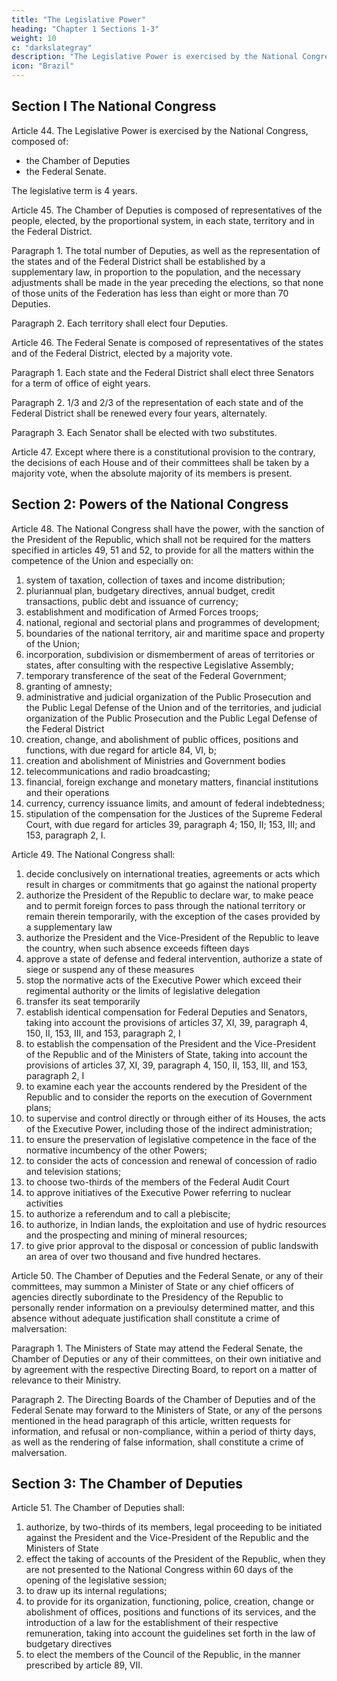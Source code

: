 ```yaml
---
title: "The Legislative Power"
heading: "Chapter 1 Sections 1-3"
weight: 10
c: "darkslategray"
description: "The Legislative Power is exercised by the National Congress, composed of the Chamber of Deputies the Federal Senate"
icon: "Brazil"
---
```




## Section I The National Congress

Article 44.  The Legislative Power is exercised by the National Congress, composed of:
- the Chamber of Deputies
- the Federal Senate.

The legislative term is 4 years.

Article 45.  The Chamber of Deputies is composed of representatives of the people, elected, by the proportional system, in each state, territory and in the Federal District.

Paragraph 1. The total number of Deputies, as well as the representation of the states and of the Federal District shall be established by a supplementary law, in proportion to the population, and the necessary adjustments shall be made in the year preceding the elections, so that none of those units of the Federation has less than eight or more than 70 Deputies.

Paragraph 2. Each territory shall elect four Deputies.

Article 46.  The Federal Senate is composed of representatives of the states and of the Federal District, elected by a majority vote.

Paragraph 1. Each state and the Federal District shall elect three Senators for a term of office of eight years.

Paragraph 2. 1/3 and 2/3 of the representation of each state and of the Federal District shall be renewed every four years, alternately.

Paragraph 3. Each Senator shall be elected with two substitutes.


Article 47.  Except where there is a constitutional provision to the contrary, the decisions of each House and of their committees shall be taken by a majority vote, when the absolute majority of its members is present.



## Section 2: Powers of the National Congress

Article 48.  The National Congress shall have the power, with the sanction of the President of the Republic, which shall not be required for the matters specified in articles 49, 51 and 52, to provide for all the matters within the competence of the Union and especially on:

1. system of taxation, collection of taxes and income distribution;
2.  pluriannual plan, budgetary directives, annual budget, credit transactions, public debt and issuance of currency;
3.   establishment and modification of Armed Forces troops;
4. national, regional and sectorial plans and programmes of development;
5. boundaries of the national territory, air and maritime space and property
of the Union;
6.  incorporation, subdivision or dismemberment of areas of territories or
states, after consulting with the respective Legislative Assembly;
7.   temporary transference of the seat of the Federal Government;
8.    granting of amnesty;
9.  administrative and judicial organization of the Public Prosecution and the Public Legal Defense of the Union and of the territories, and judicial organization of the Public Prosecution and the Public Legal Defense of the Federal District
10.  creation, change, and abolishment of public offices, positions and functions, with due regard for article 84, VI, b;
11.  creation and abolishment of Ministries and Government bodies
13.  telecommunications and radio broadcasting;
13.   financial, foreign exchange and monetary matters, financial institutions and their operations
14. currency, currency issuance limits, and amount of federal indebtedness;
15. stipulation of the compensation for the Justices of the Supreme Federal Court, with due regard for articles 39, paragraph 4; 150, II; 153, III; and 153, paragraph 2, I.

Article 49. The National Congress shall:
1. decide conclusively on international treaties, agreements or acts which result in charges or commitments that go against the national property
2. authorize the President of the Republic to declare war, to make peace and to permit foreign forces to pass through the national territory or remain therein temporarily, with the exception of the cases provided by a supplementary law
3. authorize the President and the Vice-President of the Republic to leave the country, when such absence exceeds fifteen days
4. approve a state of defense and federal intervention, authorize a state of siege or suspend any of these measures
5. stop the normative acts of the Executive Power which exceed their regimental authority or the limits of legislative delegation
6. transfer its seat temporarily
7. establish identical compensation for Federal Deputies and Senators, taking into account the provisions of articles 37, XI, 39, paragraph 4, 150, II, 153, III, and 153, paragraph 2, I
8. to establish the compensation of the President and the Vice-President of the Republic and of the Ministers of State, taking into account the provisions of articles 37, XI, 39, paragraph 4, 150, II, 153, III, and 153, paragraph 2, I
9.  to examine each year the accounts rendered by the President of the
Republic and to consider the reports on the execution of Government plans;
10.  to supervise and control directly or through either of its Houses, the acts
of the Executive Power, including those of the indirect administration;
11.  to ensure the preservation of legislative competence in the face of the
normative incumbency of the other Powers;
13.  to consider the acts of concession and renewal of concession of radio
and television stations;
13.   to choose two-thirds of the members of the Federal Audit Court
14. to approve initiatives of the Executive Power referring to nuclear activities
15. to authorize a referendum and to call a plebiscite;
16.  to authorize, in Indian lands, the exploitation and use of hydric resources
and the prospecting and mining of mineral resources;
16.   to give prior approval to the disposal or concession of public landswith an area of over two thousand and five hundred hectares.

Article 50. The Chamber of Deputies and the Federal Senate, or any of their committees, may summon a Minister of State or any chief officers of agencies directly subordinate to the Presidency of the Republic to personally render information on a previoulsy determined matter, and this absence without adequate justification shall constitute a crime of malversation:

Paragraph 1. The Ministers of State may attend the Federal Senate, the Chamber of Deputies or any of their committees, on their own initiative and by agreement with the respective Directing Board, to report on a matter of relevance to their Ministry. 

Paragraph 2. The Directing Boards of the Chamber of Deputies and of the Federal Senate may forward to the Ministers of State, or any of the persons mentioned in the head paragraph of this article, written requests for information, and refusal or non-compliance, within a period of thirty days, as well as the rendering of false information, shall constitute a crime of malversation.


## Section 3: The Chamber of Deputies

Article 51. The Chamber of Deputies shall:

1. authorize, by two-thirds of its members, legal proceeding to be initiated against the President and the Vice-President of the Republic and the Ministers of State
2. effect the taking of accounts of the President of the Republic, when they are not presented to the National Congress within 60 days of the opening of the legislative session;
3. to draw up its internal regulations;
4. to provide for its organization, functioning, police, creation, change or abolishment of offices, positions and functions of its services, and the introduction of a law for the establishment of their respective remuneration, taking into account the guidelines set forth in the law of budgetary directives
5. to elect the members of the Council of the Republic, in the manner prescribed by article 89, VII.
